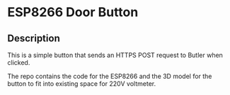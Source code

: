 # ESP8266 Door Button

## Description

This is a simple button that sends an HTTPS POST request to Butler when clicked.

The repo contains the code for the ESP8266 and the 3D model for the button to fit into existing space for 220V voltmeter.

